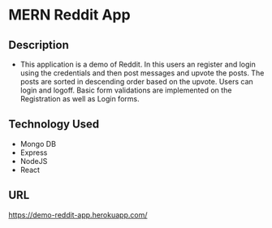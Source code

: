 # MERN Reddit App

## Description
* This application is a demo of Reddit. In this users an register and login using the credentials and then post messages and 
  upvote the posts. The posts are sorted in descending order based on the upvote. Users can login and logoff.
  Basic form validations are implemented on the Registration as well as Login forms.
  
  
## Technology Used
* Mongo DB
* Express
* NodeJS
* React

## URL

https://demo-reddit-app.herokuapp.com/
